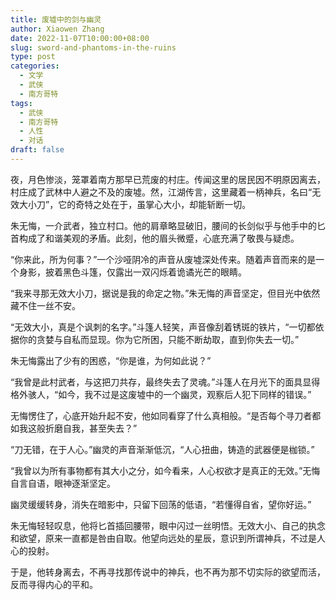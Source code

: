 ```yaml
---
title: 废墟中的剑与幽灵
author: Xiaowen Zhang
date: 2022-11-07T10:00:00+08:00
slug: sword-and-phantoms-in-the-ruins
type: post
categories:
  - 文学
  - 武侠
  - 南方哥特
tags:
  - 武侠
  - 南方哥特
  - 人性
  - 对话
draft: false
---
```


夜，月色惨淡，笼罩着南方那早已荒废的村庄。传闻这里的居民因不明原因离去，村庄成了武林中人避之不及的废墟。然，江湖传言，这里藏着一柄神兵，名曰“无效大小刀”，它的奇特之处在于，虽掌心大小，却能斩断一切。

朱无悔，一介武者，独立村口。他的肩章略显破旧，腰间的长剑似乎与他手中的匕首构成了和谐美观的矛盾。此刻，他的眉头微蹙，心底充满了敬畏与疑虑。

“你来此，所为何事？”一个沙哑阴冷的声音从废墟深处传来。随着声音而来的是一个身影，披着黑色斗篷，仅露出一双闪烁着诡谲光芒的眼睛。

“我来寻那无效大小刀，据说是我的命定之物。”朱无悔的声音坚定，但目光中依然藏不住一丝不安。

“无效大小，真是个讽刺的名字。”斗篷人轻笑，声音像刮着锈斑的铁片，“一切都依据你的贪婪与自私而显现。你为它所困，只能不断劫取，直到你失去一切。”

朱无悔露出了少有的困惑，“你是谁，为何如此说？”

“我曾是此村武者，与这把刀共存，最终失去了灵魂。”斗篷人在月光下的面具显得格外骇人，“如今，我不过是这废墟中的一个幽灵，观察后人犯下同样的错误。”

无悔愣住了，心底开始升起不安，他如同看穿了什么真相般。“是否每个寻刀者都如我这般折磨自我，甚至失去？”

“刀无错，在于人心。”幽灵的声音渐渐低沉，“人心扭曲，铸造的武器便是枷锁。”

“我曾以为所有事物都有其大小之分，如今看来，人心权欲才是真正的无效。”无悔自言自语，眼神逐渐坚定。

幽灵缓缓转身，消失在暗影中，只留下回荡的低语，“若懂得自省，望你好运。”

朱无悔轻轻叹息，他将匕首插回腰带，眼中闪过一丝明悟。无效大小、自己的执念和欲望，原来一直都是咎由自取。他望向远处的星辰，意识到所谓神兵，不过是人心的投射。

于是，他转身离去，不再寻找那传说中的神兵，也不再为那不切实际的欲望而活，反而寻得内心的平和。